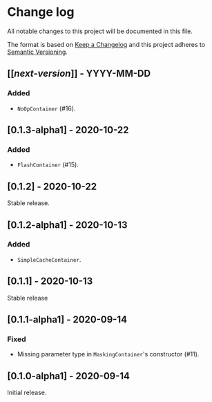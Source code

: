 # Change log
All notable changes to this project will be documented in this file.

The format is based on [Keep a Changelog](http://keepachangelog.com/)
and this project adheres to [Semantic Versioning](http://semver.org/).

## [[*next-version*]] - YYYY-MM-DD
### Added
- `NoOpContainer` (#16).

## [0.1.3-alpha1] - 2020-10-22
### Added
- `FlashContainer` (#15).

## [0.1.2] - 2020-10-22
Stable release.

## [0.1.2-alpha1] - 2020-10-13
### Added
- `SimpleCacheContainer`.

## [0.1.1] - 2020-10-13
Stable release

## [0.1.1-alpha1] - 2020-09-14
### Fixed
- Missing parameter type in `MaskingContainer`'s constructor (#11).

## [0.1.0-alpha1] - 2020-09-14
Initial release.
